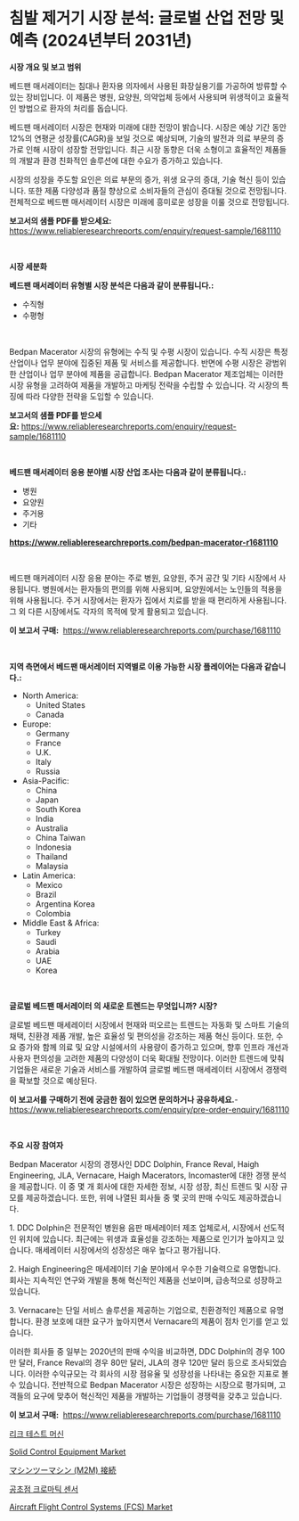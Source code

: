 <p><h1>침발 제거기 시장 분석: 글로벌 산업 전망 및 예측 (2024년부터 2031년)</h1></p><p><strong>시장 개요 및 보고 범위</strong></p>
<p><p>베드팬 매서레이터는 침대나 환자용 의자에서 사용된 화장실용기를 가공하여 방류할 수 있는 장비입니다. 이 제품은 병원, 요양원, 의약업체 등에서 사용되며 위생적이고 효율적인 방법으로 환자의 처리를 돕습니다.</p><p>베드팬 매서레이터 시장은 현재와 미래에 대한 전망이 밝습니다. 시장은 예상 기간 동안 12%의 연평균 성장률(CAGR)을 보일 것으로 예상되며, 기술의 발전과 의료 부문의 증가로 인해 시장이 성장할 전망입니다. 최근 시장 동향은 더욱 소형이고 효율적인 제품들의 개발과 환경 친화적인 솔루션에 대한 수요가 증가하고 있습니다.</p><p>시장의 성장을 주도할 요인은 의료 부문의 증가, 위생 요구의 증대, 기술 혁신 등이 있습니다. 또한 제품 다양성과 품질 향상으로 소비자들의 관심이 증대될 것으로 전망됩니다. 전체적으로 베드팬 매서레이터 시장은 미래에 흥미로운 성장을 이룰 것으로 전망됩니다.</p></p>
<p><strong>보고서의 샘플 PDF를 받으세요:</strong> <a href="https://www.reliableresearchreports.com/enquiry/request-sample/1681110">https://www.reliableresearchreports.com/enquiry/request-sample/1681110</a></p>
<p>&nbsp;</p>
<p><strong>시장 세분화</strong></p>
<p><strong>베드팬 매서레이터 유형별 시장 분석은 다음과 같이 분류됩니다.:</strong></p>
<p><ul><li>수직형</li><li>수평형</li></ul></p>
<p>&nbsp;</p>
<p><p>Bedpan Macerator 시장의 유형에는 수직 및 수평 시장이 있습니다. 수직 시장은 특정 산업이나 업무 분야에 집중된 제품 및 서비스를 제공합니다. 반면에 수평 시장은 광범위한 산업이나 업무 분야에 제품을 공급합니다. Bedpan Macerator 제조업체는 이러한 시장 유형을 고려하여 제품을 개발하고 마케팅 전략을 수립할 수 있습니다. 각 시장의 특징에 따라 다양한 전략을 도입할 수 있습니다.</p></p>
<p><strong>보고서의 샘플 PDF를 받으세요:</strong>&nbsp;<a href="https://www.reliableresearchreports.com/enquiry/request-sample/1681110">https://www.reliableresearchreports.com/enquiry/request-sample/1681110</a></p>
<p>&nbsp;</p>
<p><strong> 베드팬 매서레이터 응용 분야별 시장 산업 조사는 다음과 같이 분류됩니다.:</strong></p>
<p><ul><li>병원</li><li>요양원</li><li>주거용</li><li>기타</li></ul></p>
<p><strong><a href="https://www.reliableresearchreports.com/bedpan-macerator-r1681110">https://www.reliableresearchreports.com/bedpan-macerator-r1681110</a></strong></p>
<p>&nbsp;</p>
<p><p>베드팬 매커레이터 시장 응용 분야는 주로 병원, 요양원, 주거 공간 및 기타 시장에서 사용됩니다. 병원에서는 환자들의 편의를 위해 사용되며, 요양원에서는 노인들의 적용을 위해 사용됩니다. 주거 시장에서는 환자가 집에서 치료를 받을 때 편리하게 사용됩니다. 그 외 다른 시장에서도 각자의 목적에 맞게 활용되고 있습니다.</p></p>
<p><strong>이 보고서 구매:</strong>&nbsp; <a href="https://www.reliableresearchreports.com/purchase/1681110">https://www.reliableresearchreports.com/purchase/1681110</a></p>
<p>&nbsp;</p>
<p><strong>지역 측면에서 베드팬 매서레이터 지역별로 이용 가능한 시장 플레이어는 다음과 같습니다.:</strong></p>
<p><ul>
    <li>
        North America:
        <ul>
            <li>United States</li>
            <li>Canada</li>
        </ul>
    </li>
    <li>
        Europe:
        <ul>
            <li>Germany</li>
            <li>France</li>
            <li>U.K.</li>
            <li>Italy</li>
            <li>Russia</li>
        </ul>
    </li>
    <li>
        Asia-Pacific:
        <ul>
            <li>China</li>
            <li>Japan</li>
            <li>South Korea</li>
            <li>India</li>
            <li>Australia</li>
            <li>China Taiwan</li>
            <li>Indonesia</li>
            <li>Thailand</li>
            <li>Malaysia</li>
        </ul>
    </li>
    <li>
        Latin America:
        <ul>
            <li>Mexico</li>
            <li>Brazil</li>
            <li>Argentina Korea</li>
            <li>Colombia</li>
        </ul>
    </li>
    <li>
        Middle East & Africa:
        <ul>
            <li>Turkey</li>
            <li>Saudi</li>
            <li>Arabia</li>
            <li>UAE</li>
            <li>Korea</li>
        </ul>
    </li>
    </ul></p>
<p>&nbsp;</p>
<p><strong>글로벌 베드팬 매서레이터 의 새로운 트렌드는 무엇입니까? 시장?</strong></p>
<p><p>글로벌 베드팬 매세레이터 시장에서 현재와 떠오르는 트렌드는 자동화 및 스마트 기술의 채택, 친환경 제품 개발, 높은 효율성 및 편의성을 강조하는 제품 혁신 등이다. 또한, 수요 증가와 함께 의료 및 요양 시설에서의 사용량이 증가하고 있으며, 향후 인프라 개선과 사용자 편의성을 고려한 제품의 다양성이 더욱 확대될 전망이다. 이러한 트렌드에 맞춰 기업들은 새로운 기술과 서비스를 개발하여 글로벌 베드팬 매세레이터 시장에서 경쟁력을 확보할 것으로 예상된다.</p></p>
<p><strong>이 보고서를 구매하기 전에 궁금한 점이 있으면 문의하거나 공유하세요.</strong>- <a href="https://www.reliableresearchreports.com/enquiry/pre-order-enquiry/1681110">https://www.reliableresearchreports.com/enquiry/pre-order-enquiry/1681110</a></p>
<p>&nbsp;</p>
<p><strong>주요 시장 참여자</strong></p>
<p><p>Bedpan Macerator 시장의 경쟁사인 DDC Dolphin, France Reval, Haigh Engineering, JLA, Vernacare, Haigh Macerators, Incomaster에 대한 경쟁 분석을 제공합니다. 이 중 몇 개 회사에 대한 자세한 정보, 시장 성장, 최신 트렌드 및 시장 규모를 제공하겠습니다. 또한, 위에 나열된 회사들 중 몇 곳의 판매 수익도 제공하겠습니다.</p><p>1. DDC Dolphin은 전문적인 병원용 음판 매세레이터 제조 업체로서, 시장에서 선도적인 위치에 있습니다. 최근에는 위생과 효율성을 강조하는 제품으로 인기가 높아지고 있습니다. 매세레이터 시장에서의 성장성은 매우 높다고 평가됩니다.</p><p>2. Haigh Engineering은 매세레이터 기술 분야에서 우수한 기술력으로 유명합니다. 회사는 지속적인 연구와 개발을 통해 혁신적인 제품을 선보이며, 급송적으로 성장하고 있습니다.</p><p>3. Vernacare는 단일 서비스 솔루션을 제공하는 기업으로, 친환경적인 제품으로 유명합니다. 환경 보호에 대한 요구가 높아지면서 Vernacare의 제품이 점차 인기를 얻고 있습니다.</p><p>이러한 회사들 중 일부는 2020년의 판매 수익을 비교하면, DDC Dolphin의 경우 100만 달러, France Reval의 경우 80만 달러, JLA의 경우 120만 달러 등으로 조사되었습니다. 이러한 수익규모는 각 회사의 시장 점유율 및 성장성을 나타내는 중요한 지표로 볼 수 있습니다. 전반적으로 Bedpan Macerator 시장은 성장하는 시장으로 평가되며, 고객들의 요구에 맞추어 혁신적인 제품을 개발하는 기업들이 경쟁력을 갖추고 있습니다.</p></p>
<p><strong>이 보고서 구매:</strong>&nbsp;&nbsp;<a href="https://www.reliableresearchreports.com/purchase/1681110">https://www.reliableresearchreports.com/purchase/1681110</a></p>
<p><p><a href="https://github.com/vss5505pa7z1p/Market-Research-Report-List-1/blob/main/302761620317.md">리크 테스트 머신</a></p><p><a href="https://github.com/joannesouthgate/Market-Research-Report-List-2/blob/main/solid-control-equipment-market.md">Solid Control Equipment Market</a></p><p><a href="https://github.com/vhemk0794148/Market-Research-Report-List-1/blob/main/308927822184.md">マシンツーマシン (M2M) 接続</a></p><p><a href="https://medium.com/@williefoster48/%EC%BB%A8%ED%8F%AC%EC%B9%BC-%ED%81%AC%EB%A1%9C%EB%A7%A4%ED%8B%B1-%EC%84%BC%EC%84%9C-%EC%8B%9C%EC%9E%A5-%EA%B7%9C%EB%AA%A8-cagr-%ED%8A%B8%EB%A0%8C%EB%93%9C-2024-2030-c305ac93b43c">공초점 크로마틱 센서</a></p><p><a href="https://www.linkedin.com/pulse/aircraft-flight-control-systems-fcs-market-size-share-global-pddce?trackingId=UqxTul6PKMu4Z%2B34Xc5xjQ%3D%3D">Aircraft Flight Control Systems (FCS) Market</a></p></p>